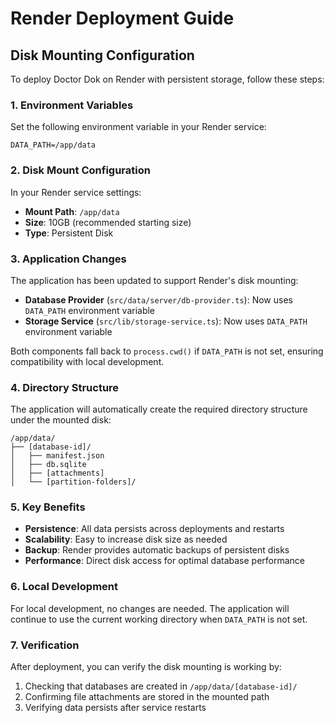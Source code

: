 # Render Deployment Guide

## Disk Mounting Configuration

To deploy Doctor Dok on Render with persistent storage, follow these steps:

### 1. Environment Variables

Set the following environment variable in your Render service:

```
DATA_PATH=/app/data
```

### 2. Disk Mount Configuration

In your Render service settings:

- **Mount Path**: `/app/data`
- **Size**: 10GB (recommended starting size)
- **Type**: Persistent Disk

### 3. Application Changes

The application has been updated to support Render's disk mounting:

- **Database Provider** (`src/data/server/db-provider.ts`): Now uses `DATA_PATH` environment variable
- **Storage Service** (`src/lib/storage-service.ts`): Now uses `DATA_PATH` environment variable

Both components fall back to `process.cwd()` if `DATA_PATH` is not set, ensuring compatibility with local development.

### 4. Directory Structure

The application will automatically create the required directory structure under the mounted disk:

```
/app/data/
├── [database-id]/
│   ├── manifest.json
│   ├── db.sqlite
│   ├── [attachments]
│   └── [partition-folders]/
```

### 5. Key Benefits

- **Persistence**: All data persists across deployments and restarts
- **Scalability**: Easy to increase disk size as needed
- **Backup**: Render provides automatic backups of persistent disks
- **Performance**: Direct disk access for optimal database performance

### 6. Local Development

For local development, no changes are needed. The application will continue to use the current working directory when `DATA_PATH` is not set.

### 7. Verification

After deployment, you can verify the disk mounting is working by:

1. Checking that databases are created in `/app/data/[database-id]/`
2. Confirming file attachments are stored in the mounted path
3. Verifying data persists after service restarts 